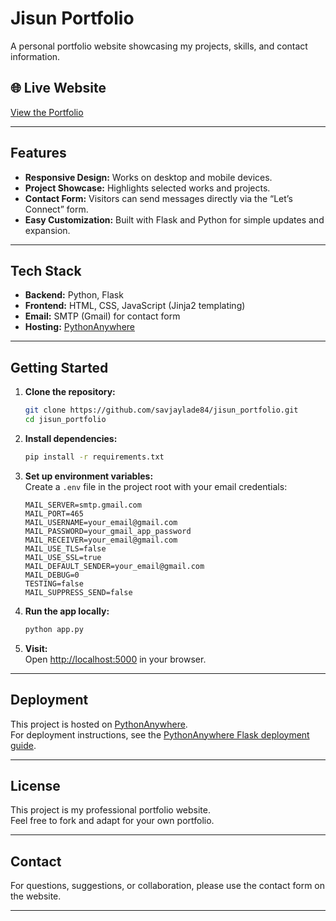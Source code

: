 # Jisun Portfolio

A personal portfolio website showcasing my projects, skills, and contact information.  

## 🌐 Live Website

[View the Portfolio](https://savjalade84.pythonanywhere.com/)

---

## Features

- **Responsive Design:** Works on desktop and mobile devices.
- **Project Showcase:** Highlights selected works and projects.
- **Contact Form:** Visitors can send messages directly via the “Let’s Connect” form.
- **Easy Customization:** Built with Flask and Python for simple updates and expansion.

---

## Tech Stack

- **Backend:** Python, Flask
- **Frontend:** HTML, CSS, JavaScript (Jinja2 templating)
- **Email:** SMTP (Gmail) for contact form
- **Hosting:** [PythonAnywhere](https://www.pythonanywhere.com/)

---

## Getting Started

1. **Clone the repository:**
    ```bash
    git clone https://github.com/savjaylade84/jisun_portfolio.git
    cd jisun_portfolio
    ```

2. **Install dependencies:**
    ```bash
    pip install -r requirements.txt
    ```

3. **Set up environment variables:**  
   Create a `.env` file in the project root with your email credentials:
    ```
    MAIL_SERVER=smtp.gmail.com
    MAIL_PORT=465
    MAIL_USERNAME=your_email@gmail.com
    MAIL_PASSWORD=your_gmail_app_password
    MAIL_RECEIVER=your_email@gmail.com
    MAIL_USE_TLS=false
    MAIL_USE_SSL=true
    MAIL_DEFAULT_SENDER=your_email@gmail.com
    MAIL_DEBUG=0
    TESTING=false
    MAIL_SUPPRESS_SEND=false
    ```

4. **Run the app locally:**
    ```bash
    python app.py
    ```

5. **Visit:**  
   Open [http://localhost:5000](http://localhost:5000) in your browser.

---

## Deployment

This project is hosted on [PythonAnywhere](https://www.pythonanywhere.com/).  
For deployment instructions, see the [PythonAnywhere Flask deployment guide](https://help.pythonanywhere.com/pages/Flask/).

---

## License

This project is my professional portfolio website.  
Feel free to fork and adapt for your own portfolio.

---

## Contact

For questions, suggestions, or collaboration, please use the contact form on the website.

---